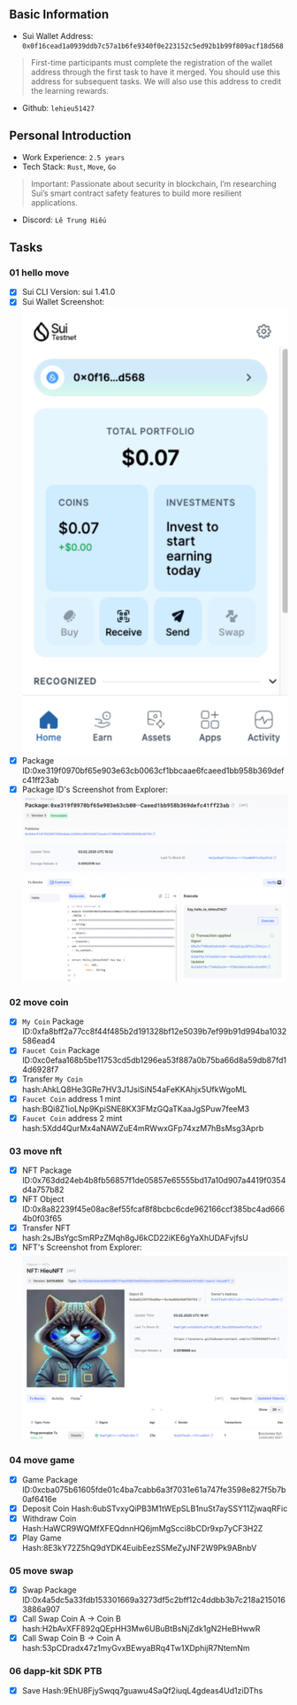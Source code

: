 ## Basic Information
- Sui Wallet Address: `0x0f16cead1a0939ddb7c57a1b6fe9340f0e223152c5ed92b1b99f809acf18d568`
> First-time participants must complete the registration of the wallet address through the first task to have it merged. You should use this address for subsequent tasks. We will also use this address to credit the learning rewards.
- Github: `lehieu51427`

## Personal Introduction
- Work Experience: `2.5 years`
- Tech Stack: `Rust`, `Move`, `Go`
> Important: Passionate about security in blockchain, I’m researching Sui’s smart contract safety features to build more resilient applications.
- Discord: `Lê Trung Hiếu`

## Tasks

### 01 hello move
- [x] Sui CLI Version: sui 1.41.0
- [x] Sui Wallet Screenshot: ![](images/sui_wallet.png)
- [x] Package ID:0xe319f0970bf65e903e63cb0063cf1bbcaae6fcaeed1bb958b369defc41ff23ab
- [x] Package ID's Screenshot from Explorer: ![](images/packageid.png)

### 02 move coin
- [x] `My Coin` Package ID:0xfa8bff2a77cc8f44f485b2d191328bf12e5039b7ef99b91d994ba1032586ead4
- [x] `Faucet Coin` Package ID:0xc0efaa168b5be11753cd5db1296ea53f887a0b75ba66d8a59db87fd14d6928f7
- [x] Transfer `My Coin` hash:AhkLQ8He3GRe7HV3J1JsiSiN54aFeKKAhjx5UfkWgoML
- [x] `Faucet Coin` address 1 mint hash:BQi8Z1ioLNp9KpiSNE8KX3FMzGQaTKaaJgSPuw7feeM3
- [x] `Faucet Coin` address 2 mint hash:5Xdd4QurMx4aNAWZuE4mRWwxGFp74xzM7hBsMsg3Aprb

### 03 move nft
- [x] NFT Package ID:0x763dd24eb4b8fb56857f1de05857e65555bd17a10d907a4419f0354d4a757b82
- [x] NFT Object ID:0x8a82239f45e08ac8ef55fcaf8f8bcbc6cde962166ccf385bc4ad6664b0f03f65
- [x] Transfer NFT hash:2sJBsYgcSmRPzZMqh8gJ6kCD22iKE6gYaXhUDAFvjfsU
- [x] NFT's Screenshot from Explorer: ![](images/nft.png)

### 04 move game
- [x] Game Package ID:0xcba075b61605fde01c4ba7cabb6a3f7031e61a747fe3598e827f5b7b0af6416e
- [x] Deposit Coin Hash:6ubSTvxyQiPB3M1tWEpSLB1nuSt7aySSY11ZjwaqRFic
- [x] Withdraw Coin Hash:HaWCR9WQMfXFEQdnnHQ6jmMgScci8bCDr9xp7yCF3H2Z
- [x] Play Game Hash:8E3kY72Z5hQ9dYDK4EuibEezSSMeZyJNF2W9Pk9ABnbV

### 05 move swap
- [x] Swap Package ID:0x4a5dc5a33fdb153301669a3273df5c2bff12c4ddbb3b7c218a2150163886a907
- [x] Call Swap Coin A -> Coin B hash:H2bAvXFF892qQEpHH3Mw6UBuBtBsNjZdk1gN2HeBHwwR
- [x] Call Swap Coin B -> Coin A hash:53pCDradx47z1myGvxBEwyaBRq4Tw1XDphijR7NtemNm

### 06 dapp-kit SDK PTB
- [x] Save Hash:9EhU8FjySwqq7guawu4SaQf2iuqL4gdeas4Ud1ziDThs
